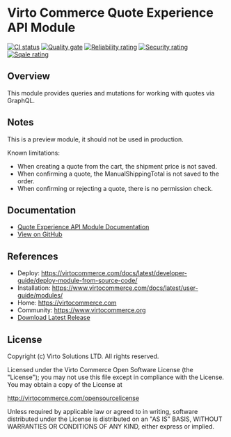 # Virto Commerce Quote Experience API Module

[![CI status](https://github.com/VirtoCommerce/vc-module-quote-experience-api/workflows/Module%20CI/badge.svg?branch=dev)](https://github.com/VirtoCommerce/vc-module-quote-experience-api/actions?query=workflow%3A"Module+CI") [![Quality gate](https://sonarcloud.io/api/project_badges/measure?project=VirtoCommerce_vc-module-quote-experience-api&metric=alert_status&branch=dev)](https://sonarcloud.io/dashboard?id=VirtoCommerce_vc-module-quote-experience-api) [![Reliability rating](https://sonarcloud.io/api/project_badges/measure?project=VirtoCommerce_vc-module-quote-experience-api&metric=reliability_rating&branch=dev)](https://sonarcloud.io/dashboard?id=VirtoCommerce_vc-module-quote-experience-api) [![Security rating](https://sonarcloud.io/api/project_badges/measure?project=VirtoCommerce_vc-module-quote-experience-api&metric=security_rating&branch=dev)](https://sonarcloud.io/dashboard?id=VirtoCommerce_vc-module-quote-experience-api) [![Sqale rating](https://sonarcloud.io/api/project_badges/measure?project=VirtoCommerce_vc-module-quote-experience-api&metric=sqale_rating&branch=dev)](https://sonarcloud.io/dashboard?id=VirtoCommerce_vc-module-quote-experience-api)

## Overview

This module provides queries and mutations for working with quotes via GraphQL.

## Notes
This is a preview module, it should not be used in production.

Known limitations:
* When creating a quote from the cart, the shipment price is not saved.
* When confirming a quote, the ManualShippingTotal is not saved to the order.
* When confirming or rejecting a quote, there is no permission check.

## Documentation
* [Quote Experience API Module Documentation](https://virtocommerce.com/docs/latest/modules/quote-experience-api/)
* [View on GitHub](docs/index.md)

## References

* Deploy: https://virtocommerce.com/docs/latest/developer-guide/deploy-module-from-source-code/
* Installation: https://www.virtocommerce.com/docs/latest/user-guide/modules/
* Home: https://virtocommerce.com
* Community: https://www.virtocommerce.org
* [Download Latest Release](https://github.com/VirtoCommerce/vc-module-quote-experience-api/releases/latest)

## License

Copyright (c) Virto Solutions LTD.  All rights reserved.

Licensed under the Virto Commerce Open Software License (the "License"); you
may not use this file except in compliance with the License. You may
obtain a copy of the License at

http://virtocommerce.com/opensourcelicense

Unless required by applicable law or agreed to in writing, software
distributed under the License is distributed on an "AS IS" BASIS,
WITHOUT WARRANTIES OR CONDITIONS OF ANY KIND, either express or
implied.
